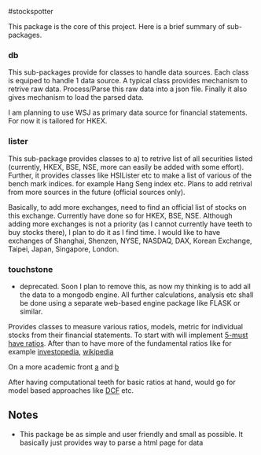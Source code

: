 #stockspotter

This package is the core of this project. Here is a brief summary of sub-packages.

### db
This sub-packages provide for classes to handle data sources. Each class
is equiped to handle 1 data source. A typical class provides mechanism to retrive raw data. Process/Parse this raw data into a json file. Finally it also gives mechanism to load the parsed data. 

I am planning to use WSJ as primary data source for financial statements. For now it is tailored for HKEX. 

### lister
This sub-package provides classes to a) to retrive list of all securities listed (currently, HKEX, BSE, NSE, more can easily be added with some effort). Further, it provides classes like HSILister etc to make a list of various of the bench mark indices. for example Hang Seng index etc. Plans to add retrival from more sources in the future (official sources only). 

Basically, to add more exchanges, need to find an official list of stocks on this exchange. Currently
have done so for HKEX, BSE, NSE. Although adding more exchanges is not a priority (as I cannot currently have teeth to buy stocks there), I plan to do it as I find time. I would like to have exchanges of Shanghai, Shenzen, NYSE, NASDAQ, DAX, Korean Exchange, Taipei, Japan, Singapore, London. 


### touchstone
* deprecated. Soon I plan to remove this, as now my thinking is to add all the data to a mongodb engine. All further calculations, analysis etc shall be done using a separate web-based engine package like FLASK or similar. 

Provides classes to measure various ratios, models, metric for individual stocks from their financial statements. To start with will implement [5-must have ratios](http://www.investopedia.com/articles/fundamental-analysis/09/five-must-have-metrics-value-investors.asp). After than to have more of the fundamental ratios like for example [investopedia](http://www.investopedia.com/university/ratio-analysis/using-ratios.asp), [wikipedia](https://en.wikipedia.org/wiki/Financial_ratio)

On a more academic front [a](http://educ.jmu.edu/~drakepp/general/index.html) and [b](http://educ.jmu.edu/~drakepp/principles/module2/fin_rat.pdf)

After having computational teeth for basic ratios at hand, would go for model based approaches like [DCF](https://en.wikipedia.org/wiki/Discounted_cash_flow) etc. 


## Notes
- This package be as simple and user friendly and small as possible. It basically just provides way to parse a html page for data